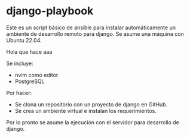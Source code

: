 # django-playbook

Este es un script básico de ansible para instalar automáticamente un ambiente de desarrollo remoto para django.
Se asume una máquina con Ubuntu 22.04.

Hola que hace aaa

Se incluye:
- nvim como editor
- PostgreSQL

Por hacer:
- Se clona un repositorio con un proyecto de django en GitHub.
- Se crea un ambiente virtual e instalan los requerimientos.

Por lo pronto se asume la ejecución con el servidor para desarrollo de django.



